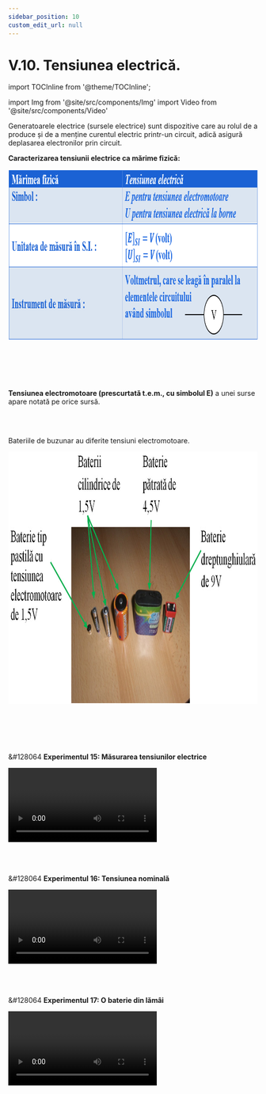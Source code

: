 ```yaml
---
sidebar_position: 10
custom_edit_url: null
---
```


# V.10. Tensiunea electrică.

import TOCInline from '@theme/TOCInline';

<TOCInline toc={toc} />


import Img from '@site/src/components/Img'
import Video from '@site/src/components/Video'



Generatoarele electrice (sursele electrice) sunt dispozitive care au rolul de a produce și de a menține curentul electric printr-un circuit, adică asigură deplasarea electronilor prin circuit. 



<div class="alert alert--primary" role="alert">


**Caracterizarea tensiunii electrice ca mărime fizică:**



<Img className="img-responsive4" src="fizica/clasa6/capitolul5/V-10-tensiunea-electrica-poza1-caracterizarea-tensiunii-electrice-ca-marime-fizica.png" width="1000" height="345" lazy={false} />


<br></br>
<br></br>


**Tensiunea electromotoare (prescurtată t.e.m., cu simbolul E)** a unei surse apare notată pe orice sursă.


</div>


<br></br>



Bateriile de buzunar au diferite tensiuni electromotoare.


<Img className="img-responsive4" src="fizica/clasa6/capitolul5/5_8_3_Poza2_ExempleBateriiBuzunar_vers2.jpg" width="1000" height="509" />

<br></br>
<br></br>



<div class="alert alert--success" role="alert">

&#128064 **Experimentul 15: Măsurarea tensiunilor electrice**



<Video src="https://www.youtube.com/embed/VfEjn0WeAqg" />



**Materiale necesare:**   
Baterie electrică, bec, fire de legătură, întrerupător, voltmetru.

<br></br>


**Descrierea experimentului:**   
- Leagă în serie bateria electrică, becul, firele de legătură și întrerupătorul.
- Leagă în paralel bornele voltmetrului la sursă, cu întrerupătorul deschis.
  > Când legăm în paralel voltmetrul la bornele sursei, cu circuitul deschis, măsurăm tensiunea electromotoare a sursei (E).

<Img className="img-responsive5" src="fizica/clasa6/capitolul5/5_8_3_Poza3_Experiment_CircuitDeschis_vers2.jpg" width="1000" height="623" />

<br></br>
<br></br>

- Închide întrerupătorul.
- Ce observi ?
  > La închiderea întrerupătorului, când legăm în paralel voltmetrul la bornele sursei, cu circuitul închis, măsurăm tensiunea la bornele circuitului exterior (Ub).

<Img className="img-responsive5" src="fizica/clasa6/capitolul5/5_8_3_Poza4_Experiment_CircuitInchis_vers2.jpg" width="1000" height="611" />

<br></br>
<br></br>

- Leagă în paralel bornele voltmetrului la bornele becului, cu întrerupătorul închis.
  > Când legăm în paralel voltmetrul la bornele becului, cu circuitul închis, măsurăm tensiunea la bornele becului (U<sub>bec</sub>) .

<Img className="img-responsive5" src="fizica/clasa6/capitolul5/5_8_3_Poza5_Experiment_CircuitBec_vers2.jpg" width="1000" height="438" />


</div>



<br></br>




<div class="alert alert--success" role="alert">

&#128064 **Experimentul 16: Tensiunea nominală**


<Video src="https://www.youtube.com/embed/_4405HL3G00" />



**Materiale necesare:**   
Baterii electrice de 1,5 V, 4,5 V și 9 V, bec de 3,5 V, fire de legătură.

<br></br>

**Descrierea experimentului:**   
- Leagă becul la bornele bateriei de 1,5 V.
- Cum luminează becul ?
  > Când legăm un bec cu tensiunea nominală de 3,5 V la o baterie de 1,5 V, becul luminează slab.
- Leagă becul la bornele bateriei de 3 V.
- Cum luminează becul ?
  > Când legăm un bec cu tensiunea nominală de 3,5 V la o baterie de 3 V, becul luminează normal.
- Leagă becul la bornele bateriei de 9 V.
- Cum luminează becul ?
  > Când legăm un bec cu tensiunea nominală de 3,5 V la o baterie de 9 V, becul luminează puternic.


<br></br>



**Concluzia experimentului:**   
Pe orice consumator scrie tensiunea lui nominală, pentru care a fost construit.   
Dacă alimentăm consumatorul la o tensiune mai mică decât cea înscrisă pe el, el va funcționa mai slab. Spunem că becul este subtensionat.    
Orice consumator trebuie alimentat la o tensiune egală cu cea nominală, pentru o funcționare normală (optimă).    
Dacă alimentăm consumatorul la o tensiune mai mare decât cea înscrisă pe el, el se poate deteriora. Spunem că becul este supratensionat.

</div>




<br></br>


<div class="alert alert--success" role="alert">

&#128064 **Experimentul 17: O baterie din lămâi**

<Video src="https://www.youtube.com/embed/Xu9JAQnlpps" />



**Materiale necesare:**   
Lămâi, monede de 5 bani, agrafe de birou, fire de legătură, un voltmetru.

<br></br>


**Descrierea experimentului:**   
- Introdu într-o lămâie, într-o parte o monedă și în cealaltă parte agrafa de birou.
- Prinde câte un fir de legătură de monedă, respectiv de agrafă și conectează-le la un voltmetru în paralel. Notează tensiunea electromotoare a acesteia.
- Grupează în serie cu prima lămâie o altă lămâie, legând moneda uneia de agrafa celeilalte și leagă capetele acestei grupări la voltmetru în paralel. Notează tensiunea electromotoare a acestei grupări.
- Ce observi ?
  > Crește tensiunea electromotoare a grupării de lămâi.
- Dacă mai dispui de lămâi poți continua cu o grupare mai mare de baterii din lămâi.

<br></br>

**Concluzia experimentului:**   
Bateriile din lămâi generează curent electric.







</div>




